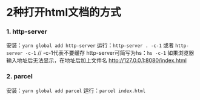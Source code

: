 # 2种打开html文档的方式

### 1. http-server
安装：`yarn global add http-server`
运行：`http-server . -c-1` 或者 `http-server -c-1`  // -c-1代表不要缓存
http-server可简写为hs：`hs -c-1`
如果浏览器输入地址后无法显示，在地址后加上文件名
http://127.0.0.1:8080/index.html


### 2. parcel
安装：`yarn global add parcel`
运行：`parcel index.html`




